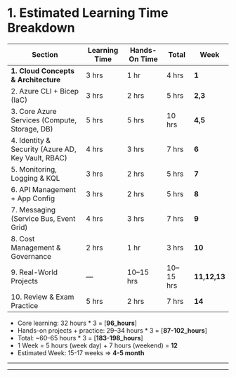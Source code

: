 # 1. Estimated Learning Time Breakdown

| Section                                               | Learning Time     | Hands-On Time     | Total         | Week  |
| -----                                                 | -----             | -----             | -----         | ----  |
| **1. Cloud Concepts & Architecture**	                    |   3 hrs	        |     1 hr	        |     4 hrs     | **1**     |
| 2. Azure CLI + Bicep (IaC)	                        |     3 hrs	        |     2 hrs	        |     5 hrs     | **2,3**   |
| 3. Core Azure Services (Compute, Storage, DB)	        |   5 hrs	        |     5 hrs	        |     10 hrs    | **4,5**   |
| 4. Identity & Security (Azure AD, Key Vault, RBAC)	|     4 hrs	        |     3 hrs	        |     7 hrs     | **6**     |
| 5. Monitoring, Logging & KQL	                        |   3 hrs	        |     2 hrs	        |     5 hrs     | **7**     |
| 6. API Management + App Config	                    |     3 hrs	        |     2 hrs	        |     5 hrs     | **8**     |
| 7. Messaging (Service Bus, Event Grid)	            |     4 hrs	        |     3 hrs	        |     7 hrs     | **9**     |
| 8. Cost Management & Governance	                    |     2 hrs	        |     1 hr	        |     3 hrs     | **10**    |
| 9. Real-World Projects	                            |     —	            |     10–15 hrs	    |     10–15 hrs | **11,12,13** |
| 10. Review & Exam Practice	                        |     5 hrs	        |     2 hrs	        |     7 hrs     | **14**    |

- Core learning: 32 hours * 3 = [**96_hours**]
- Hands-on projects + practice: 29–34 hours * 3 = [**87-102_hours**]
- Total: ~60–65 hours * 3 = [**183-198_hours**]
- 1 Week = 5 hours (week day) + 7 hours (weekend) = **12**
- Estimated Week: 15-17 weeks => **4-5 month**

---

---
